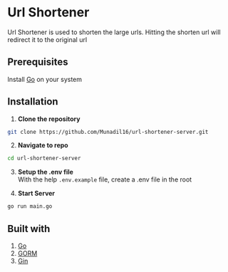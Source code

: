 # Url Shortener

Url Shortener is used to shorten the large urls. Hitting the shorten url will redirect it to the original url

## Prerequisites

Install [Go](https://go.dev) on your system

## Installation

1. **Clone the repository**

```bash
git clone https://github.com/Munadil16/url-shortener-server.git
```

2. **Navigate to repo**

```bash
cd url-shortener-server
```

3. **Setup the .env file** \
   With the help `.env.example` file, create a .env file in the root

4. **Start Server**

```bash
go run main.go
```

## Built with

1. [Go](https://go.dev)
2. [GORM](https://gorm.io/)
3. [Gin](https://gin-gonic.com/)
